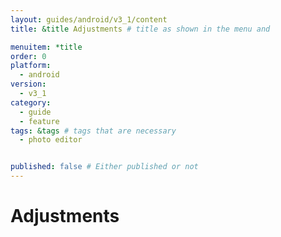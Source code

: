 ```yaml
---
layout: guides/android/v3_1/content
title: &title Adjustments # title as shown in the menu and 

menuitem: *title
order: 0
platform:
  - android
version:
  - v3_1
category: 
  - guide
  - feature
tags: &tags # tags that are necessary
  - photo editor 


published: false # Either published or not 
---
```


# Adjustments 
